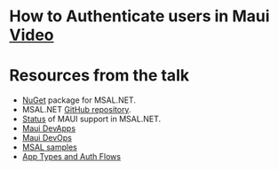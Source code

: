 # How to Authenticate users in Maui [Video](https://www.youtube.com/watch?v=QO8XKsJ51Gc)
# Resources from the talk

* [NuGet](https://www.nuget.org/packages/Microsoft.Identity.Client/) package for MSAL.NET.
* MSAL.NET [GitHub repository](https://github.com/AzureAD/microsoft-authentication-library-for-dotnet).
* [Status](https://github.com/AzureAD/microsoft-authentication-library-for-dotnet/blob/main/MauiStatus.md) of MAUI support in MSAL.NET.
* [Maui DevApps](https://github.com/AzureAD/microsoft-authentication-library-for-dotnet/tree/main/tests/devapps/MauiApps)
* [Maui DevOps](https://devblogs.microsoft.com/dotnet/devops-for-dotnet-maui/)
* [MSAL samples](https://docs.microsoft.com/en-us/azure/active-directory/develop/sample-v2-code)
* [App Types and Auth Flows](https://docs.microsoft.com/en-us/azure/active-directory/develop/authentication-flows-app-scenarios)
